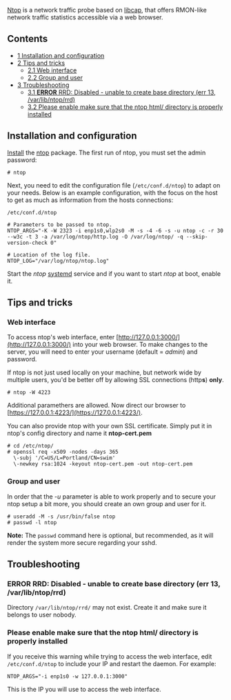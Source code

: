[Ntop](http://www.ntop.org/products/ntop/) is a network traffic probe based on [libcap](http://www.tcpdump.org/), that offers RMON-like network traffic statistics accessible via a web browser.

## Contents

*   [1 Installation and configuration](#Installation_and_configuration)
*   [2 Tips and tricks](#Tips_and_tricks)
    *   [2.1 Web interface](#Web_interface)
    *   [2.2 Group and user](#Group_and_user)
*   [3 Troubleshooting](#Troubleshooting)
    *   [3.1 **ERROR** RRD: Disabled - unable to create base directory (err 13, /var/lib/ntop/rrd)](#.2A.2AERROR.2A.2A_RRD:_Disabled_-_unable_to_create_base_directory_.28err_13.2C_.2Fvar.2Flib.2Fntop.2Frrd.29)
    *   [3.2 Please enable make sure that the ntop html/ directory is properly installed](#Please_enable_make_sure_that_the_ntop_html.2F_directory_is_properly_installed)

## Installation and configuration

[Install](/index.php/Install "Install") the [ntop](https://www.archlinux.org/packages/?name=ntop) package. The first run of ntop, you must set the admin password:

```
# ntop

```

Next, you need to edit the configuration file (`/etc/conf.d/ntop`) to adapt on your needs. Below is an example configuration, with the focus on the host to get as much as information from the hosts connections:

 `/etc/conf.d/ntop` 

```
# Parameters to be passed to ntop.
NTOP_ARGS="-K -W 2323 -i enp1s0,wlp2s0 -M -s -4 -6 -s -u ntop -c -r 30 --w3c -t 3 -a /var/log/ntop/http.log -O /var/log/ntop/ -q --skip-version-check 0"

# Location of the log file.
NTOP_LOG="/var/log/ntop/ntop.log"

```

Start the _ntop_ [systemd](/index.php/Systemd "Systemd") service and if you want to start _ntop_ at boot, enable it.

## Tips and tricks

### Web interface

To access ntop's web interface, enter [http://127.0.0.1:3000/](http://127.0.0.1:3000/) into your web browser. To make changes to the server, you will need to enter your username (default = _admin_) and password.

If ntop is not just used locally on your machine, but network wide by multiple users, you'd be better off by allowing SSL connections (http**s**) **only**.

```
# ntop -W 4223

```

Additional paramethers are allowed. Now direct our browser to [https://127.0.0.1:4223/](https://127.0.0.1:4223/).

You can also provide ntop with your own SSL certificate. Simply put it in ntop's config directory and name it **ntop-cert.pem**

```
# cd /etc/ntop/
# openssl req -x509 -nodes -days 365 
  \-subj '/C=US/L=Portland/CN=swim' 
  \-newkey rsa:1024 -keyout ntop-cert.pem -out ntop-cert.pem

```

### Group and user

In order that the _-u_ parameter is able to work properly and to secure your ntop setup a bit more, you should create an own group and user for it.

```
# useradd -M -s /usr/bin/false ntop
# passwd -l ntop

```

**Note:** The `passwd` command here is optional, but recommended, as it will render the system more secure regarding your sshd.

## Troubleshooting

### **ERROR** RRD: Disabled - unable to create base directory (err 13, /var/lib/ntop/rrd)

Directory `/var/lib/ntop/rrd/` may not exist. Create it and make sure it belongs to user nobody.

### Please enable make sure that the ntop html/ directory is properly installed

If you receive this warning while trying to access the web interface, edit `/etc/conf.d/ntop` to include your IP and restart the daemon. For example:

```
NTOP_ARGS="-i enp1s0 -w 127.0.0.1:3000"

```

This is the IP you will use to access the web interface.